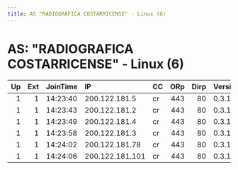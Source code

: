 ```yaml
---
title: AS "RADIOGRAFICA COSTARRICENSE" - Linux (6)
---
```


# AS: "RADIOGRAFICA COSTARRICENSE" - Linux (6)

|   Up |   Ext | JoinTime   | IP              | CC   |   ORp |   Dirp | Version   | Contact               | Nickname     |   eFamMembers |
|-----:|------:|:-----------|:----------------|:-----|------:|-------:|:----------|:----------------------|:-------------|--------------:|
|    1 |     1 | 14:23:40   | 200.122.181.5   | cr   |   443 |     80 | 0.3.1.9   | ninja.turtle5@aol.com | Leonardo     |             1 |
|    1 |     1 | 14:23:43   | 200.122.181.2   | cr   |   443 |     80 | 0.3.1.9   | ninja.turtle5@aol.com | Michelangelo |             1 |
|    1 |     1 | 14:23:49   | 200.122.181.4   | cr   |   443 |     80 | 0.3.1.9   | ninja.turtle5@aol.com | Donatello    |             1 |
|    1 |     1 | 14:23:58   | 200.122.181.3   | cr   |   443 |     80 | 0.3.1.9   | ninja.turtle5@aol.com | Raphael      |             1 |
|    1 |     1 | 14:24:02   | 200.122.181.78  | cr   |   443 |     80 | 0.3.1.9   | ninja.turtle5@aol.com | Splinter     |             1 |
|    1 |     1 | 14:24:06   | 200.122.181.101 | cr   |   443 |     80 | 0.3.1.9   | ninja.turtle5@aol.com | Karai        |             1 |
